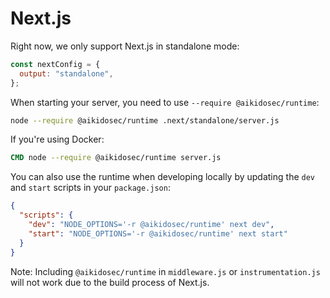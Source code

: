 # Next.js

Right now, we only support Next.js in standalone mode:

```js
const nextConfig = {
  output: "standalone",
};
```

When starting your server, you need to use `--require @aikidosec/runtime`:

```sh
node --require @aikidosec/runtime .next/standalone/server.js
```

If you're using Docker:

```Dockerfile
CMD node --require @aikidosec/runtime server.js
```

You can also use the runtime when developing locally by updating the `dev` and `start` scripts in your `package.json`:

```json
{
  "scripts": {
    "dev": "NODE_OPTIONS='-r @aikidosec/runtime' next dev",
    "start": "NODE_OPTIONS='-r @aikidosec/runtime' next start"
  }
}
```

Note: Including `@aikidosec/runtime` in `middleware.js` or `instrumentation.js` will not work due to the build process of Next.js.
